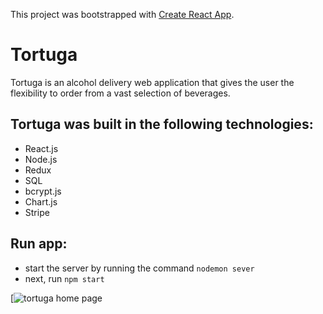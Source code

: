 This project was bootstrapped with [Create React App](https://github.com/facebook/create-react-app).

# Tortuga
Tortuga is an alcohol delivery web application that gives the user the flexibility to order from a vast selection of beverages. 
## Tortuga was built in the following technologies: 
* React.js
* Node.js
* Redux
* SQL
* bcrypt.js
* Chart.js
* Stripe

## Run app:
* start the server by running the command `nodemon sever`
* next, run `npm start`

[![tortuga home page](https://s3.us-east-2.amazonaws.com/tortuga-read-me/homepage.png)

